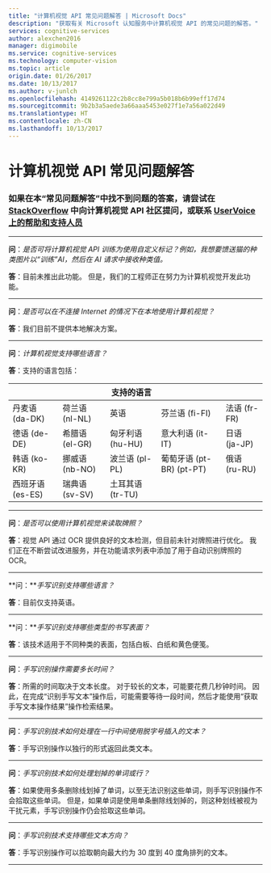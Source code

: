 ```yaml
---
title: "计算机视觉 API 常见问题解答 | Microsoft Docs"
description: "获取有关 Microsoft 认知服务中计算机视觉 API 的常见问题的解答。"
services: cognitive-services
author: alexchen2016
manager: digimobile
ms.service: cognitive-services
ms.technology: computer-vision
ms.topic: article
origin.date: 01/26/2017
ms.date: 10/13/2017
ms.author: v-junlch
ms.openlocfilehash: 4149261122c2b8cc8e799a5b018b6b99eff17d74
ms.sourcegitcommit: 9b2b3a5aede3a66aaa5453e027f1e7a56a022d49
ms.translationtype: HT
ms.contentlocale: zh-CN
ms.lasthandoff: 10/13/2017
---
```

# <a name="computer-vision-api-frequently-asked-questions"></a>计算机视觉 API 常见问题解答
### <a name="if-you-cant-find-answers-to-your-questions-in-this-faq-try-asking-the-computer-vision-api-community-on-stackoverflowhttpsstackoverflowcomquestionstaggedproject-oxfordormicrosoft-cognitive-or-contact-help-and-support-on-uservoicehttpscognitiveuservoicecom"></a>如果在本“常见问题解答”中找不到问题的答案，请尝试在 [StackOverflow](https://stackoverflow.com/questions/tagged/project-oxford+or+microsoft-cognitive) 中向计算机视觉 API 社区提问，或联系 [UserVoice 上的帮助和支持人员](https://cognitive.uservoice.com/)

-----

**问**：*是否可将计算机视觉 API 训练为使用自定义标记？例如，我想要馈送猫的种类图片以“训练”AI，然后在 AI 请求中接收种类值。*

**答**：目前未推出此功能。 但是，我们的工程师正在努力为计算机视觉开发此功能。

-----

**问**：*是否可以在不连接 Internet 的情况下在本地使用计算机视觉？*

**答**：我们目前不提供本地解决方案。

-----

**问**：*计算机视觉支持哪些语言？*

**答**：支持的语言包括：

| | | 支持的语言 | | |
|---------------- |------------------ |------------------ |--------------------------- |--------------------
| 丹麦语 (da-DK)  | 荷兰语 (nl-NL)     | 英语           | 芬兰语 (fi-FI)            |法语 (fr-FR)
| 德语 (de-DE)  | 希腊语 (el-GR)     | 匈牙利语 (hu-HU) | 意大利语 (it-IT)            | 日语 (ja-JP)
| 韩语 (ko-KR)  | 挪威语 (nb-NO) | 波兰语 (pl-PL)    | 葡萄牙语 (pt-BR) (pt-PT) | 俄语 (ru-RU)
| 西班牙语 (es-ES)   | 瑞典语 (sv-SV)     | 土耳其语 (tr-TU)   |                            |

-----

**问**：*是否可以使用计算机视觉来读取牌照？*

**答**：视觉 API 通过 OCR 提供良好的文本检测，但目前未针对牌照进行优化。 我们正在不断尝试改进服务，并在功能请求列表中添加了用于自动识别牌照的 OCR。

-----

**问：***手写识别支持哪些语言？*

**答**：目前仅支持英语。

-----

**问：***手写识别支持哪些类型的书写表面？*

**答**：该技术适用于不同种类的表面，包括白板、白纸和黄色便笺。

-----

**问**：*手写识别操作需要多长时间？*

**答**：所需的时间取决于文本长度。 对于较长的文本，可能要花费几秒钟时间。 因此，在完成“识别手写文本”操作后，可能需要等待一段时间，然后才能使用“获取手写文本操作结果”操作检索结果。

-----

**问**：*手写识别技术如何处理在一行中间使用脱字号插入的文本？*

**答**：手写识别操作以独行的形式返回此类文本。

-----

**问**：*手写识别技术如何处理划掉的单词或行？*

**答**：如果使用多条删除线划掉了单词，以至无法识别这些单词，则手写识别操作不会拾取这些单词。 但是，如果单词是使用单条删除线划掉的，则这种划线被视为干扰元素，手写识别操作仍会拾取这些单词。

-----

**问**：*手写识别技术支持哪些文本方向？*

**答**：手写识别操作可以拾取朝向最大约为 30 度到 40 度角排列的文本。

-----

